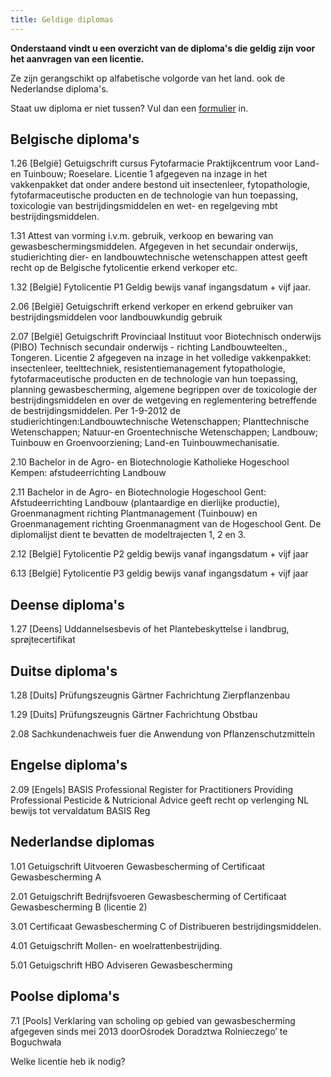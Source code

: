 ```yaml
---
title: Geldige diplomas
---
```


**Onderstaand vindt u een overzicht van de diploma's die geldig zijn voor het aanvragen van een licentie.**

Ze zijn gerangschikt op alfabetische volgorde van het land. ook de Nederlandse diploma's.

Staat uw diploma er niet tussen? Vul dan een [formulier](/wat-wij-doen/formulieren) in.

## Belgische diploma's

1.26 \[België] Getuigschrift cursus Fytofarmacie Praktijkcentrum voor Land- en Tuinbouw; Roeselare. Licentie 1 afgegeven na inzage in het vakkenpakket dat onder andere bestond uit insectenleer, fytopathologie, fytofarmaceutische producten en de technologie van hun toepassing, toxicologie van bestrijdingsmiddelen en wet- en regelgeving mbt bestrijdingsmiddelen.

1.31 Attest van vorming i.v.m. gebruik, verkoop en bewaring van gewasbeschermingsmiddelen. Afgegeven in het secundair onderwijs, studierichting dier- en landbouwtechnische wetenschappen attest geeft recht op de Belgische fytolicentie erkend verkoper etc.

1.32 \[België] Fytolicentie P1 Geldig bewijs vanaf ingangsdatum + vijf jaar.

2.06 \[België] Getuigschrift erkend verkoper en erkend gebruiker van bestrijdingsmiddelen voor landbouwkundig gebruik

2.07 \[België] Getuigschrift Provinciaal Instituut voor Biotechnisch onderwijs (PIBO) Technisch secundair onderwijs - richting Landbouwteelten., Tongeren. Licentie 2 afgegeven na inzage in het volledige vakkenpakket: insectenleer, teelttechniek, resistentiemanagement fytopathologie, fytofarmaceutische producten en de technologie van hun toepassing, planning gewasbescherming, algemene begrippen over de toxicologie der bestrijdingsmiddelen en over de wetgeving en reglementering betreffende de bestrijdingsmiddelen. Per 1-9-2012 de studierichtingen:Landbouwtechnische Wetenschappen; Planttechnische Wetenschappen; Natuur-en Groentechnische Wetenschappen; Landbouw; Tuinbouw en Groenvoorziening; Land-en Tuinbouwmechanisatie.

2.10 Bachelor in de Agro- en Biotechnologie Katholieke Hogeschool Kempen: afstudeerrichting Landbouw

2.11 Bachelor in de Agro- en Biotechnologie Hogeschool Gent: Afstudeerrichting Landbouw (plantaardige en dierlijke productie), Groenmanagment richting Plantmanagement (Tuinbouw) en Groenmanagement richting Groenmanagment van de Hogeschool Gent. De diplomalijst dient te bevatten de modeltrajecten 1, 2 en 3.

2.12 \[België] Fytolicentie P2 geldig bewijs vanaf ingangsdatum + vijf jaar

6.13 \[België] Fytolicentie P3 geldig bewijs vanaf ingangsdatum + vijf jaar

## Deense diploma's

1.27 \[Deens] Uddannelsesbevis of het Plantebeskyttelse i landbrug, sprøjtecertifikat

## Duitse diploma's

1.28 \[Duits] Prüfungszeugnis Gärtner Fachrichtung Zierpflanzenbau

1.29 \[Duits] Prüfungszeugnis Gärtner Fachrichtung Obstbau

2.08 Sachkundenachweis fuer die Anwendung von Pflanzenschutzmitteln

## Engelse diploma's

2.09 \[Engels] BASIS Professional Register for Practitioners Providing Professional Pesticide & Nutricional Advice geeft recht op verlenging NL bewijs tot vervaldatum BASIS Reg

## Nederlandse diplomas

1.01 Getuigschrift Uitvoeren Gewasbescherming of Certificaat Gewasbescherming A

2.01 Getuigschrift Bedrijfsvoeren Gewasbescherming of Certificaat Gewasbescherming B (licentie 2)

3.01 Certificaat Gewasbescherming C of Distribueren bestrijdingsmiddelen.

4.01 Getuigschrift Mollen- en woelrattenbestrijding.

5.01 Getuigschrift HBO Adviseren Gewasbescherming

## Poolse diploma's

7.1 \[Pools] Verklaring van scholing op gebied van gewasbescherming afgegeven sinds mei 2013 doorOśrodek Doradztwa Rolnieczego’ te Boguchwała

<link-container>
<link-button to="/licenties/welke-licentie-heb-ik-nodig">Welke licentie heb ik nodig?</link-button>
</link-container>

